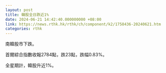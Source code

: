 ```yaml
---
layout: post
title: 韓股全日跌近1%
date: 2024-06-21 14:42:40.000000000 +08:00
link: https://news.rthk.hk/rthk/ch/component/k2/1758436-20240621.htm
categories: rthk
---
```


南韓股市下跌。

首爾綜合指數收報2784點，跌23點，跌幅0.83%。

全星期計，韓股升近1%。
